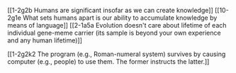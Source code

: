 [[1-2g2b Humans are significant insofar as we can create knowledge]]
[[10-2g1e What sets humans apart is our ability to accumulate knowledge by means of language]]
[[2-1a5a Evolution doesn't care about lifetime of each individual gene-meme carrier (its sample is beyond your own experience and any human lifetime)]]

[[1-2g2k2 The program (e.g., Roman-numeral system) survives by causing computer (e.g., people) to use them. The former instructs the latter.]]
